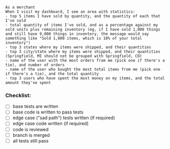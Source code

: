 ```
As a merchant
When I visit my dashboard, I see an area with statistics:
- top 5 items I have sold by quantity, and the quantity of each that I've sold
- total quantity of items I've sold, and as a percentage against my sold units plus remaining inventory (eg, if I have sold 1,000 things and still have 9,000 things in inventory, the message would say something like "Sold 1,000 items, which is 10% of your total inventory")
- top 3 states where my items were shipped, and their quantities
- top 3 city/state where my items were shipped, and their quantities (Springfield, MI should not be grouped with Springfield, CO)
- name of the user with the most orders from me (pick one if there's a tie), and number of orders
- name of the user who bought the most total items from me (pick one if there's a tie), and the total quantity
- top 3 users who have spent the most money on my items, and the total amount they've spent
```

### Checklist:

- [ ] base tests are written
- [ ] base code is written to pass tests
- [ ] edge case ("sad path") tests written (if required)
- [ ] edge case code written (if required)
- [ ] code is reviewed
- [ ] branch is merged
- [ ] all tests still pass
